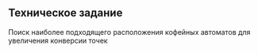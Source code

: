## Техническое задание

Поиск наиболее подходящего расположения кофейных автоматов для увеличения конверсии точек
